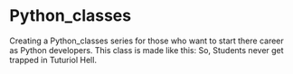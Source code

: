 # Python_classes
Creating a Python_classes series
for those who want to start there career as Python developers.
This class is made like this: So, Students never get trapped in Tuturiol Hell.
